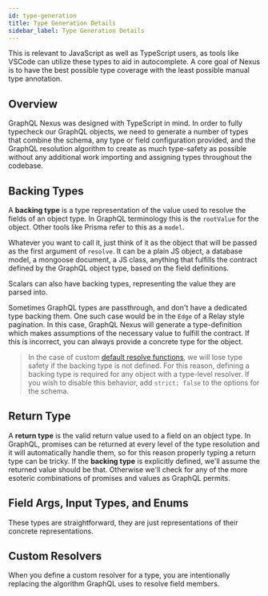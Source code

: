 ```yaml
---
id: type-generation
title: Type Generation Details
sidebar_label: Type Generation Details
---
```


This is relevant to JavaScript as well as TypeScript users, as tools like VSCode can utilize these types to aid in autocomplete. A core goal of Nexus is to have the best possible type coverage with the least possible manual type annotation.

## Overview

GraphQL Nexus was designed with TypeScript in mind. In order to fully typecheck our GraphQL objects, we need to generate a number of types that combine the schema, any type or field configuration provided, and the GraphQL resolution algorithm to create as much type-safety as possible without any additional work importing and assigning types throughout the codebase.

## Backing Types

A **backing type** is a type representation of the value used to resolve the fields of an object type. In GraphQL terminology this is the `rootValue` for the object. Other tools like Prisma refer to this as a `model`.

Whatever you want to call it, just think of it as the object that will be passed as the first argument of `resolve`. It can be a plain JS object, a database model, a mongoose document, a JS class, anything that fulfills the contract defined by the GraphQL object type, based on the field definitions.

Scalars can also have backing types, representing the value they are parsed into.

Sometimes GraphQL types are passthrough, and don't have a dedicated type backing them. One such case would be in the `Edge` of a Relay style pagination. In this case, GraphQL Nexus will generate a type-definition which makes assumptions of the necessary value to fulfill the contract. If this is incorrect, you can always provide a concrete type for the object.

> In the case of custom [default resolve functions](../api-reference), we will lose type safety if the
> backing type is not defined. For this reason, defining a backing type is required
> for any object with a type-level resolver. If you wish to disable this behavior,
> add `strict: false` to the options for the schema.

## Return Type

A **return type** is the valid return value used to a field on an object type. In GraphQL, promises can be returned at every level of the type resolution and it will automatically handle them, so for this reason properly typing a return type can be tricky. If the **backing type** is explicitly defined, we'll assume the returned value should be that. Otherwise we'll check for any of the more esoteric combinations of promises and values as GraphQL permits.

## Field Args, Input Types, and Enums

These types are straightforward, they are just representations of their concrete representations.

## Custom Resolvers

When you define a custom resolver for a type, you are intentionally replacing the algorithm GraphQL uses to resolve field members.

